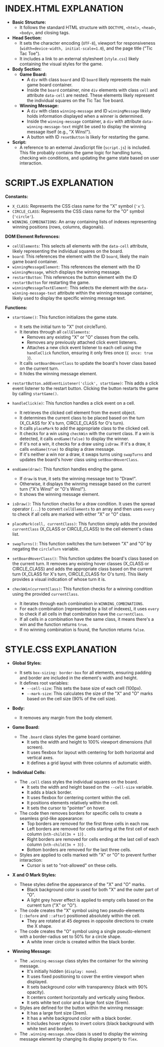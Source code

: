 # INDEX.HTML EXPLANATION

* **Basic Structure:**
  * It follows the standard HTML structure with `DOCTYPE`, `<html>`, `<head>`, `<body>`, and closing tags.
* **Head Section:**
  * It sets the character encoding (`UTF-8`), viewport for responsiveness (`width=device-width, initial-scale=1.0`), and the page title ("Tic Tac Toe").
  * It includes a link to an external stylesheet (`style.css`) likely containing the visual styles for the game.
* **Body Section:**
  * **Game Board:**
    * A `div` with class `board` and ID `board` likely represents the main game board container.
    * Inside the `board` container, nine `div` elements with class `cell` and attribute `data-cell` are nested. These elements likely represent the individual squares on the Tic Tac Toe board.
  * **Winning Message:**
    * A `div` with class `winning-message` and ID `winningMessage` likely holds information displayed when a winner is determined.
    * Inside the `winning-message` container, a `div` with attribute `data-winning-message-text` might be used to display the winning message itself (e.g., "X Wins!").
    * A button with ID `resetButton` is likely for restarting the game.
* **Script:**
  * A reference to an external JavaScript file (`script.js`) is included. This file probably contains the game logic for handling turns, checking win conditions, and updating the game state based on user interaction.

# SCRIPT.JS EXPLANATION

**Constants:**

* `X_CLASS`: Represents the CSS class name for the "X" symbol (`'x'`).
* `CIRCLE_CLASS`: Represents the CSS class name for the "O" symbol (`'circle'`).
* `WINNING_COMBINATIONS`: An array containing lists of indexes representing winning positions (rows, columns, diagonals).

**DOM Element References:**

* `cellElements`: This selects all elements with the `data-cell` attribute, likely representing the individual squares on the board.
* `board`: This references the element with the ID `board`, likely the main game board container.
* `winningMessageElement`: This references the element with the ID `winningMessage`, which displays the winning message.
* `restartButton`: This references the button element with the ID `restartButton` for restarting the game.
* `winningMessageTextElement`: This selects the element with the `data-winning-message-text` attribute within the winning message container, likely used to display the specific winning message text.

**Functions:**

* `startGame()`: This function initializes the game state.
    * It sets the initial turn to "X" (not circleTurn).
    * It iterates through all `cellElements`:
        * Removes any existing "X" or "O" classes from the cells.
        * Removes any previously attached click event listeners.
        * Attaches a new click event listener to each cell using the `handleClick` function, ensuring it only fires once (`{ once: true }`).
    * It calls `setBoardHoverClass` to update the board's hover class based on the current turn.
    * It hides the winning message element.

* `restartButton.addEventListener('click', startGame)`: This adds a click event listener to the restart button. Clicking the button restarts the game by calling `startGame()`.

* `handleClick(e)`: This function handles a click event on a cell.
    * It retrieves the clicked cell element from the event object.
    * It determines the current class to be placed based on the turn (X_CLASS for X's turn, CIRCLE_CLASS for O's turn).
    * It calls `placeMark` to add the appropriate class to the clicked cell.
    * It checks for a win using `checkWin` with the current class. If a win is detected, it calls `endGame(false)` to display the winner.
    * If it's not a win, it checks for a draw using `isDraw`. If it's a draw, it calls `endGame(true)` to display a draw message.
    * If it's neither a win nor a draw, it swaps turns using `swapTurns` and updates the board's hover class using `setBoardHoverClass`.

* `endGame(draw)`: This function handles ending the game.
    * If `draw` is true, it sets the winning message text to "Draw!".
    * Otherwise, it displays the winning message based on the current turn ("X's Wins!" or "O's Wins!").
    * It shows the winning message element.

* `isDraw()`: This function checks for a draw condition. It uses the spread operator (`...`) to convert `cellElements` to an array and then uses `every` to check if all cells are marked with either "X" or "O" class.

* `placeMark(cell, currentClass)`: This function simply adds the provided `currentClass` (X_CLASS or CIRCLE_CLASS) to the cell element's class list.

* `swapTurns()`: This function switches the turn between "X" and "O" by negating the `circleTurn` variable.

* `setBoardHoverClass()`: This function updates the board's class based on the current turn. It removes any existing hover classes (X_CLASS or CIRCLE_CLASS) and adds the appropriate class based on the current turn (X_CLASS for X's turn, CIRCLE_CLASS for O's turn). This likely provides a visual indication of whose turn it is.

* `checkWin(currentClass)`: This function checks for a winning condition using the provided `currentClass`.
    * It iterates through each combination in `WINNING_COMBINATIONS`.
    * For each combination (represented by a list of indexes), it uses `every` to check if all cells in that combination have the `currentClass`.
    * If all cells in a combination have the same class, it means there's a win and the function returns `true`.
    * If no winning combination is found, the function returns `false`.

# STYLE.CSS EXPLANATION

* **Global Styles:**
  * It sets `box-sizing: border-box` for all elements, ensuring padding and border are included in the element's width and height.
  * It defines root variables:
      * `--cell-size`: This sets the base size of each cell (100px).
      * `--mark-size`: This calculates the size of the "X" and "O" marks based on the cell size (90% of the cell size).

* **Body:**
  * It removes any margin from the body element.

* **Game Board:**
  * The `.board` class styles the game board container.
      * It sets the width and height to 100% viewport dimensions (full screen).
      * It uses flexbox for layout with centering for both horizontal and vertical axes.
      * It defines a grid layout with three columns of automatic width.

* **Individual Cells:**
  * The `.cell` class styles the individual squares on the board.
      * It sets the width and height based on the `--cell-size` variable.
      * It adds a black border.
      * It uses flexbox for centering content within the cell.
      * It positions elements relatively within the cell.
      * It sets the cursor to "pointer" on hover.
  * The code then removes borders for specific cells to create a seamless grid-like appearance:
      * Top borders are removed for the first three cells in each row.
      * Left borders are removed for cells starting at the first cell of each column (`nth-child(3n + 1)`) .
      * Right borders are removed for cells ending at the last cell of each column (`nth-child(3n + 3)`) .
      * Bottom borders are removed for the last three cells.
  * Styles are applied to cells marked with "X" or "O" to prevent further interaction:
      * Cursor is set to "not-allowed" on these cells.

* **X and O Mark Styles:**
  * These styles define the appearance of the "X" and "O" marks.
      * Black background color is used for both "X" and the outer part of "O".
      * A light grey hover effect is applied to empty cells based on the current turn ("X" or "O").
  * The code creates the "X" symbol using two pseudo-elements (`::before` and `::after`) positioned absolutely within the cell.
      * They are rotated at 45 degrees in opposite directions to create the X shape.
  * The code creates the "O" symbol using a single pseudo-element with a border-radius set to 50% for a circle shape.
      * A white inner circle is created within the black border.

* **Winning Message:**
  * The `.winning-message` class styles the container for the winning message.
      * It's initially hidden (`display: none`).
      * It uses fixed positioning to cover the entire viewport when displayed.
      * It sets background color with transparency (black with 90% opacity).
      * It centers content horizontally and vertically using flexbox.
      * It sets white text color and a large font size (5rem).
  * Styles are defined for the button within the winning message:
      * It has a large font size (3rem).
      * It has a white background color with a black border.
      * It includes hover styles to invert colors (black background with white text and border).
  * The `.winning-message.show` class is used to display the winning message element by changing its display property to `flex`.
